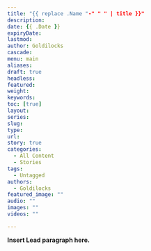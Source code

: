 ```yaml
---
title: "{{ replace .Name "-" " " | title }}"
description: 
date: {{ .Date }}
expiryDate:
lastmod: 
author: Goldilocks
cascade:
menu: main
aliases:
draft: true
headless:
featured:
weight:
keywords:
toc: [true]
layout:
series:
slug:
type:
url:
story: true
categories:
  - All Content
  - Stories
tags:
  - Untagged
authors:
  - Goldilocks
featured_image: ""
audio: ""
images: ""
videos: ""

---
```


**Insert Lead paragraph here.**
